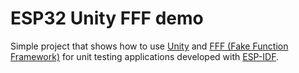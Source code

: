 # ESP32 Unity FFF demo

Simple project that shows how to use [Unity](https://github.com/ThrowTheSwitch/Unity) 
and [FFF (Fake Function Framework)](https://github.com/meekrosoft/fff) for unit 
testing applications developed with [ESP-IDF](https://github.com/espressif/esp-idf).
